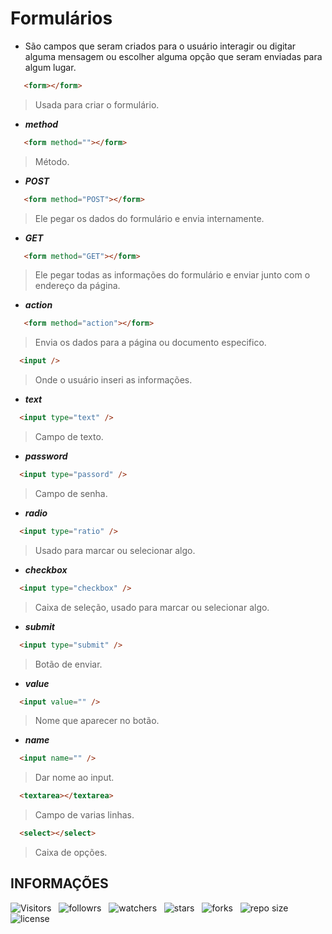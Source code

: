 <!-- TITLE -->
# Formulários

* São campos que seram criados para o usuário interagir ou digitar alguma mensagem ou escolher alguma opção que seram enviadas para algum lugar.

```html
   <form></form>
```

> Usada para criar o formulário.

* ***method***

```html
   <form method=""></form>
```

> Método. 

* ***POST***

```html
   <form method="POST"></form>
```

> Ele pegar os dados do formulário e envia internamente.

* ***GET***

```html
   <form method="GET"></form>
```

> Ele pegar todas as informações do formulário e enviar junto com o endereço da página.

* ***action***

```html
   <form method="action"></form>
```

> Envia os dados para a página ou documento especifico.

```html
  <input />
```

> Onde o usuário inseri as informações.

* ***text***

```html
  <input type="text" />
```

> Campo de texto.

* ***password***

```html
  <input type="passord" />
```

> Campo de senha.

* ***radio***

```html
  <input type="ratio" />
```

> Usado para marcar ou selecionar algo.

* ***checkbox***

```html
  <input type="checkbox" />
```

> Caixa de seleção, usado para marcar ou selecionar algo.

* ***submit***

```html
  <input type="submit" />
```

> Botão de enviar.

* ***value***

```html
  <input value="" />
```

> Nome que aparecer no botão.

* ***name***

```html
  <input name="" />
```

> Dar nome ao input.

```html
  <textarea></textarea>
```

  > Campo de varias linhas.

```html
  <select></select>
```

  > Caixa de opções.

<!-- TABLE OF CONTENTS -->
<!-- ## TABELA DE CONTEÚDO -->

<!-- - [Vista por cima](#vista-por-cima) -->
<!--  - [Foto da tela](#foto-da-tela) -->
<!--  - [Links](#links) -->
<!-- - [Meu processo](#meu-processo) -->
<!--  - [Contruido com](#construido-com) -->
<!--  - [O que aprendi](#o-que-aprendi) -->
<!--  - [Desenvolvimento contínuo](#desenvolvimento-contínuo) -->
<!--  - [Recusos úteis](#recursos-úteis) -->
<!-- - [Autor](#autor) -->
<!-- - [Agradecimentos](#agradecimentos) -->
<!-- - [Informações](#informações) -->

<!-- OVERVIEW -->
<!-- ## VISTA POR CIMA -->

<!-- SCREENSHOT -->
<!-- ### FOTO DA TELA -->

<!-- LINKS -->
<!-- ### LINKS -->

<!-- MY PROCESS -->
<!-- ## MEU PROCESSO -->

<!-- BUILT WITH -->
<!-- ### CONSTRUIDO COM -->

<!-- WHAT I LEARNED -->
<!-- ### O QUE APRENDI -->

<!-- CONTINUED DEVELOPMENT -->
<!-- ### DESENVOLVIMENTO CONTÍNUO -->

<!-- USEFUL RESOURCES -->
<!-- ### RECURSOS ÚTEIS -->

<!-- AUTHOR -->
<!-- ## AUTOR -->

<!-- ACKNOWLEDGMENTS -->
<!-- ## AGRADECIMENTOS -->

<!-- INFORMATION -->
## INFORMAÇÕES

![Visitors](https://api.visitorbadge.io/api/visitors?path=Devsgeeknerd%2F&label=Visitantes&labelColor=%23f9e64f&countColor=%23008000&style=plastic "Total de Visitas")
&nbsp;
![followrs](https://img.shields.io/github/followers/Devsgeeknerd?style=plastic&label=SEGUIDORES&labelColor=f9e64f "Total de Seguidores")
&nbsp;
![watchers](https://img.shields.io/github/watchers/Devsgeeknerd/?style=plastic&label=OBSERVADORES&labelColor=f9e64f "Total de Observadores")
&nbsp;
![stars](https://img.shields.io/github/stars/Devsgeeknerd/?style=plastic&label=ESTRELAS&labelColor=f9e64f "Total de Estrelas Recebidas")
&nbsp;
![forks](https://img.shields.io/github/forks/Devsgeeknerd/?style=plastic&label=BIFURCAÇÕES&labelColor=f9e64f "Total de Bifurcações")
&nbsp;
![repo size](https://img.shields.io/github/repo-size/Devsgeeknerd/?style=plastic&label=TAMANHO&labelColor=f9e64f "Tamanho do Repositório")
&nbsp;
![license](https://img.shields.io/github/license/Devsgeeknerd/?style=plastic&label=LICENÇA&labelColor=f9e64f "Licença do Repositório")
